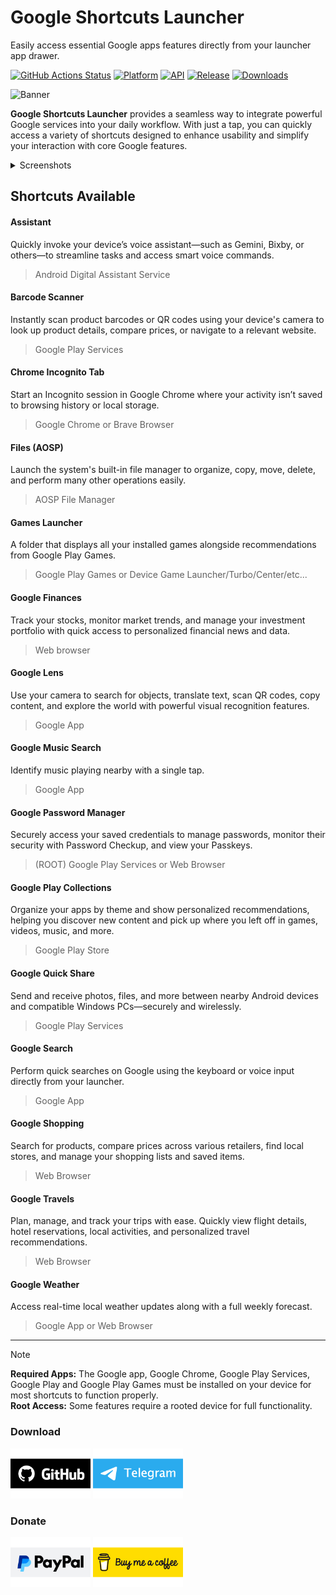 # Google Shortcuts Launcher  
Easily access essential Google apps features directly from your launcher app drawer.

[![GitHub Actions Status](https://img.shields.io/github/actions/workflow/status/WSTxda/Google-Shortcuts-Launcher/.github%2Fworkflows%2Fandroid.yml?style=for-the-badge&logo=github-actions&labelColor=21262D&color=3FB950)](https://github.com/WSTxda/Google-Shortcuts-Launcher/actions)
[![Platform](https://img.shields.io/badge/android-platform?style=for-the-badge&label=platform&labelColor=21262d&color=6e7681)](https://www.android.com)
[![API](https://img.shields.io/badge/26%2B-level?style=for-the-badge&logo=android&logoColor=3cd382&label=API&labelColor=21262d&color=ff663b)](https://developer.android.com/studio/releases/platforms)
[![Release](https://img.shields.io/github/v/release/WSTxda/Google-Shortcuts-Launcher?display_name=tag&style=for-the-badge&logo=github&labelColor=21262d&color=1f6feb)](https://github.com/WSTxda/Google-Shortcuts-Launcher/releases/latest)
[![Downloads](https://img.shields.io/github/downloads/WSTxda/Google-Shortcuts-Launcher/total?style=for-the-badge&labelColor=21262d&color=238636)](https://github.com/WSTxda/Google-Shortcuts-Launcher/releases)

![Banner](https://raw.githubusercontent.com/WSTxda/Google-Shortcuts-Launcher/main/images/Banner.svg)

**Google Shortcuts Launcher** provides a seamless way to integrate powerful Google services into your daily workflow. With just a tap, you can quickly access a variety of shortcuts designed to enhance usability and simplify your interaction with core Google features.

<details>
  <summary>Screenshots</summary>

![Screenshot](https://raw.githubusercontent.com/WSTxda/Google-Shortcuts-Launcher/main/images/Screenshots.png)

</details>

## Shortcuts Available

#### Assistant 
Quickly invoke your device’s voice assistant—such as Gemini, Bixby, or others—to streamline tasks and access smart voice commands.
> Android Digital Assistant Service

#### Barcode Scanner
Instantly scan product barcodes or QR codes using your device's camera to look up product details, compare prices, or navigate to a relevant website.
> Google Play Services

#### Chrome Incognito Tab  
Start an Incognito session in Google Chrome where your activity isn’t saved to browsing history or local storage.
> Google Chrome or Brave Browser

#### Files (AOSP) 
Launch the system's built-in file manager to organize, copy, move, delete, and perform many other operations easily.
> AOSP File Manager

#### Games Launcher  
A folder that displays all your installed games alongside recommendations from Google Play Games.  
> Google Play Games or Device Game Launcher/Turbo/Center/etc...

#### Google Finances
Track your stocks, monitor market trends, and manage your investment portfolio with quick access to personalized financial news and data.
> Web browser

#### Google Lens  
Use your camera to search for objects, translate text, scan QR codes, copy content, and explore the world with powerful visual recognition features.
> Google App

#### Google Music Search  
Identify music playing nearby with a single tap.  
> Google App

#### Google Password Manager  
Securely access your saved credentials to manage passwords, monitor their security with Password Checkup, and view your Passkeys.
> (ROOT) Google Play Services or Web Browser

#### Google Play Collections
Organize your apps by theme and show personalized recommendations, helping you discover new content and pick up where you left off in games, videos, music, and more.
> Google Play Store

#### Google Quick Share  
Send and receive photos, files, and more between nearby Android devices and compatible Windows PCs—securely and wirelessly.
> Google Play Services

#### Google Search  
Perform quick searches on Google using the keyboard or voice input directly from your launcher.
> Google App

#### Google Shopping
Search for products, compare prices across various retailers, find local stores, and manage your shopping lists and saved items.
> Web Browser

#### Google Travels
Plan, manage, and track your trips with ease. Quickly view flight details, hotel reservations, local activities, and personalized travel recommendations.
> Web Browser

#### Google Weather  
Access real-time local weather updates along with a full weekly forecast.  
> Google App or Web Browser

---

> [!NOTE]  
> **Required Apps:** The Google app, Google Chrome, Google Play Services, Google Play and Google Play Games must be installed on your device for most shortcuts to function properly.  
> **Root Access:** Some features require a rooted device for full functionality.

### Download

[<img src="https://raw.githubusercontent.com/WSTxda/WSTxda/main/images/GitHub.svg"
      alt='Get it on GitHub'
      height="80">](https://github.com/WSTxda/Google-Shortcuts-Launcher/releases/latest)
[<img src="https://raw.githubusercontent.com/WSTxda/WSTxda/main/images/Telegram.svg"
      alt='Get it on Telegram'
      height="80">](https://t.me/WSTprojects)

### Donate

[<img src="https://raw.githubusercontent.com/WSTxda/WSTxda/main/images/PayPal.svg"
      alt='Donate with PayPal'
      height="80">](https://bit.ly/2lV0E6u)
[<img src="https://raw.githubusercontent.com/WSTxda/WSTxda/main/images/BMC.svg"
      alt='Donate with BMC'
      height="80">](https://www.buymeacoffee.com/wstxda)
